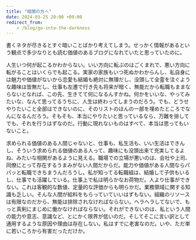 ```yaml
---
title: "暗闇の方へ"
date: 2024-03-25 20:00 +09:00
redirect_from:
    - /blog/go-into-the-darkness
---
```


書くネタが尽きるとすぐ暗いことばかり考えてしまう。せっかく情報があるという観点で多少なりとも読む価値のあるブログになれていたと思っていたのに。

人生いつ何が起こるかわからない。いい方向に転ぶのはごくまれで、悪い方向に転がることはいくらでも起こる。実家の家族もいつ死ぬかわからんし、私自身には魅力や価値がないから恋愛も結婚も絶対に無理だし、没頭して全霊を注ぐような趣味は皆無だし、仕事も左遷で行き先も将来が暗く、無能だから転職もままならないとなれば、この先、生きてて何になるんすかね。何かをいいな、やってみたいな、なんて思ってるうちに、人生は終わってしまうのだろう。でも、どうせやりたいこと全部はできないのに、そのリストのほんの一部を埋めたところでなんになるんだろう。そもそも、本当にやりたいと思っているなら、万難を排してでも、それを行うはずなのだ。行動に現れないものはすべて、本当は思ってもいないこと。

求められる価値のある人間じゃないと、仕事も、私生活も、いい生活はできんし、そういう求められる価値のある人って、趣味にも没頭出来て充実してるよね、みたいな相関があるように見える。職場での立場が悪いのは、会社や上司、同僚にとって存在するうまみがない人間だからだ。能力や価値がある人間ならパパッと転職できちまうんだろうし。私が知ってる転職組は、結婚して子供もいるし、仕事でも活躍している。仕事上で私は明らかなお荷物だ。人より仕事ができない。これは客観的な数値、定量的な評価からも明らかだ。業務領域に関する知識も乏しい。そんな人間が給料をもらっていていいはずもない。組織のリソースは有限なのだから、無能は排除されなければならない。ヘラヘラしてないで、もっと真剣にまじめに働かなければならない。それができないのは、私という人間の能力や意志、意識など、とにかく限界が低いのだ。そしてそこに言い訳として通用するような原因や理由は存在しない。私はすでに老害なのだ。いや、ただ単に若いころから有害だっただけか。
